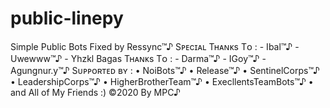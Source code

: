 # public-linepy
Simple Public Bots Fixed by Ressync™♪  Sᴘᴇcɪᴀʟ Tʜᴀɴᴋs Tᴏ : - Ibal™♪ - Uwewww™♪ - Yhzkl Bagas  Tʜᴀɴᴋs Tᴏ : - Darma™♪ - IGoy™♪ - Agungnur.y™♪  Sᴜᴘᴘᴏʀᴛᴇᴅ ʙʏ :  • NoiBots™♪  • Release™♪  • SentinelCorps™♪  • LeadershipCorps™♪  • HigherBrotherTeam™♪  • ExecllentsTeamBots™♪  • and All of My Friends :)   ©2020 By MPC♪
